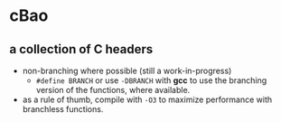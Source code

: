 # cBao
## a collection of C headers

- non-branching where possible (still a work-in-progress)
  + `#define BRANCH` or use `-DBRANCH` with **gcc** to use the branching version of the functions, where available.
- as a rule of thumb, compile with `-O3` to maximize performance with branchless functions.
